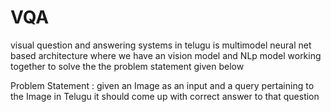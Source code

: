 # VQA
visual question and answering systems in telugu is multimodel neural net based architecture where we have an vision model and NLp model working together 
to solve the the problem statement given below 

Problem Statement : given an Image as an input and a query pertaining to the Image in Telugu it should come up with correct answer to that question
